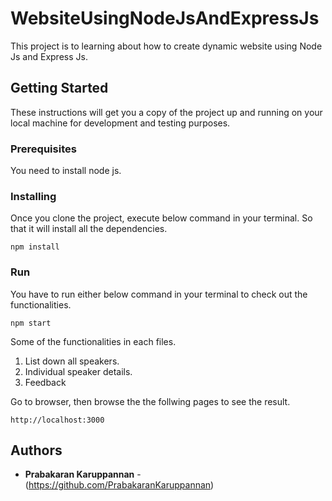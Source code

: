 # WebsiteUsingNodeJsAndExpressJs
This project is to learning about how to create dynamic website using Node Js and Express Js.

## Getting Started
These instructions will get you a copy of the project up and running on your local machine for development and testing purposes.

### Prerequisites

You need to install node js.

### Installing
Once you clone the project, execute below command in your terminal. So that it will install all the dependencies.
```
npm install
```

### Run
You have to run either below command in your terminal to check out the functionalities.
```
npm start
```

Some of the functionalities in each files.
1. List down all speakers.
2. Individual speaker details.
3. Feedback

Go to browser, then browse the the follwing pages to see the result.
```
http://localhost:3000
```

## Authors

* **Prabakaran Karuppannan** - (https://github.com/PrabakaranKaruppannan)
